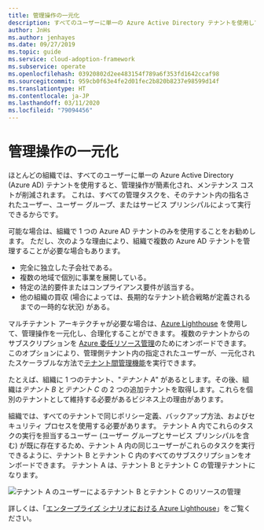 ```yaml
---
title: 管理操作の一元化
description: すべてのユーザーに単一の Azure Active Directory テナントを使用して、管理操作を一元化する方法について説明します。 管理の一元化によって管理操作が簡素化され、メンテナンス コストが削減されます。
author: JnHs
ms.author: jenhayes
ms.date: 09/27/2019
ms.topic: guide
ms.service: cloud-adoption-framework
ms.subservice: operate
ms.openlocfilehash: 03920802d2ee483154f789a6f353fd1642ccaf98
ms.sourcegitcommit: 959cb0f63e4fe2d01fec2b820b8237e98599d14f
ms.translationtype: HT
ms.contentlocale: ja-JP
ms.lasthandoff: 03/11/2020
ms.locfileid: "79094456"
---
```

# <a name="centralize-management-operations"></a>管理操作の一元化

ほとんどの組織では、すべてのユーザーに単一の Azure Active Directory (Azure AD) テナントを使用すると、管理操作が簡素化され、メンテナンス コストが削減されます。 これは、すべての管理タスクを、そのテナント内の指名されたユーザー、ユーザー グループ、またはサービス プリンシパルによって実行できるからです。 

可能な場合は、組織で 1 つの Azure AD テナントのみを使用することをお勧めします。 ただし、次のような理由により、組織で複数の Azure AD テナントを管理することが必要な場合もあります。

- 完全に独立した子会社である。
- 複数の地域で個別に事業を展開している。
- 特定の法的要件またはコンプライアンス要件が該当する。
- 他の組織の買収 (場合によっては、長期的なテナント統合戦略が定義されるまでの一時的な状況) がある。

マルチテナント アーキテクチャが必要な場合は、[Azure Lighthouse](https://docs.microsoft.com/azure/lighthouse/overview) を使用して、管理操作を一元化し、合理化することができます。 複数のテナントからのサブスクリプションを [Azure 委任リソース管理](https://docs.microsoft.com/azure/lighthouse/concepts/azure-delegated-resource-management)のためにオンボードできます。 このオプションにより、管理側テナント内の指定されたユーザーが、一元化されたスケーラブルな方法で[テナント間管理機能](https://docs.microsoft.com/azure/lighthouse/concepts/cross-tenant-management-experience)を実行できます。

たとえば、組織に 1 つのテナント、"*テナント A*" があるとします。その後、組織は*テナント B* と*テナント C* の 2 つの追加テナントを取得します。これらを個別のテナントとして維持する必要があるビジネス上の理由があります。

組織では、すべてのテナントで同じポリシー定義、バックアップ方法、およびセキュリティ プロセスを使用する必要があります。 テナント A 内でこれらのタスクの実行を担当するユーザー (ユーザー グループとサービス プリンシパルを含む) が既に存在するため、テナント A 内の同じユーザーがこれらのタスクを実行できるように、テナント B とテナント C 内のすべてのサブスクリプションをオンボードできます。 テナント A は、テナント B とテナント C の管理テナントになります。

![テナント A のユーザーによるテナント B とテナント C のリソースの管理](../_images/manage/enterprise-azure-lighthouse.jpg)

詳しくは、「[エンタープライズ シナリオにおける Azure Lighthouse](https://docs.microsoft.com/azure/lighthouse/concepts/enterprise)」をご覧ください。
